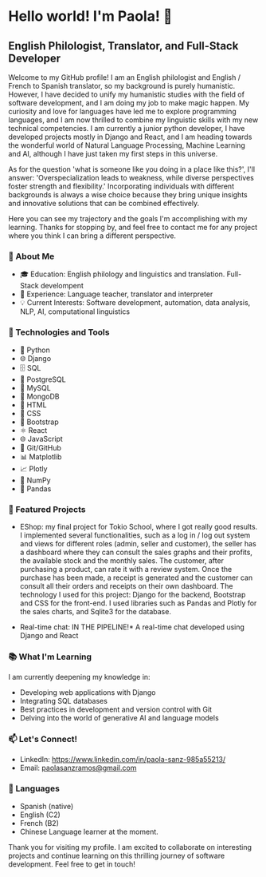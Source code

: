 # Hello world! I'm Paola! 👋
## English Philologist, Translator, and Full-Stack Developer
Welcome to my GitHub profile! I am an English philologist and  English / French to Spanish translator, so my background is purely humanistic. However, I have decided to unify my humanistic studies with the field of software development, and I am doing my job to make magic happen. My curiosity and love for languages have led me to explore programming languages, and I am now thrilled to combine my linguistic skills with my new technical competencies. I am currently a junior python developer, I have developed projects mostly in Django and React, and I am heading towards the wonderful world of Natural Language Processing, Machine Learning and AI, although I have just taken my first steps in this universe.

As for the question 'what is someone like you doing in a place like this?', I'll answer: 'Overspecialization leads to weakness, while diverse perspectives foster strength and flexibility.' Incorporating individuals with different backgrounds is always a wise choice because they bring unique insights and innovative solutions that can be combined effectively.

Here you can see my trajectory and the goals I'm accomplishing with my learning. Thanks for stopping by, and feel free to contact me for any project where you think I can bring a different perspective. 




### 🚀 About Me
- 🎓 Education: English philology and linguistics and translation. Full-Stack develompent
- 💼 Experience: Language teacher, translator and interpreter
- 💡 Current Interests: Software development, automation, data analysis, NLP, AI, computational linguistics
### 🔧 Technologies and Tools
- 🐍 Python
- 🌐 Django
- 🗄️ SQL
- 🐘 PostgreSQL
- 💾 MySQL
- 🌿 MongoDB
- 📜 HTML
- 🎨 CSS
- 🎨 Bootstrap
- ⚛️ React
- 🌐 JavaScript
- 🌳 Git/GitHub
- 📊 Matplotlib
- 📈 Plotly
- 🔢 NumPy
- 🐼 Pandas

### 🌟 Featured Projects

- EShop: my final project for Tokio School, where I got really good results. I implemented several functionalities, such as a log in / log out system and views for different roles (admin, seller and customer), the seller has a dashboard where they can consult the sales graphs and their profits, the available stock and the monthly sales. The customer, after purchasing a product, can rate it with a review system. Once the purchase has been made, a receipt is generated and the customer can consult all their orders and receipts on their own dashboard. 
The technology I used for this project: Django for the backend, Bootstrap and CSS for the front-end. I used libraries such as Pandas and Plotly for the sales charts, and Sqlite3 for the database.

- Real-time chat: IN THE PIPELINE!*  A real-time chat developed using Django and React

### 📚 What I'm Learning
I am currently deepening my knowledge in:

- Developing web applications with Django
- Integrating SQL databases
- Best practices in development and version control with Git
- Delving into the world of generative AI and language models

### 📫 Let's Connect!
- LinkedIn: https://www.linkedin.com/in/paola-sanz-985a55213/
- Email: paolasanzramos@gmail.com

### 💬 Languages
- Spanish (native)
- English (C2)
- French (B2)
- Chinese Language learner at the moment. 

Thank you for visiting my profile. I am excited to collaborate on interesting projects and continue learning on this thrilling journey of software development. Feel free to get in touch!
